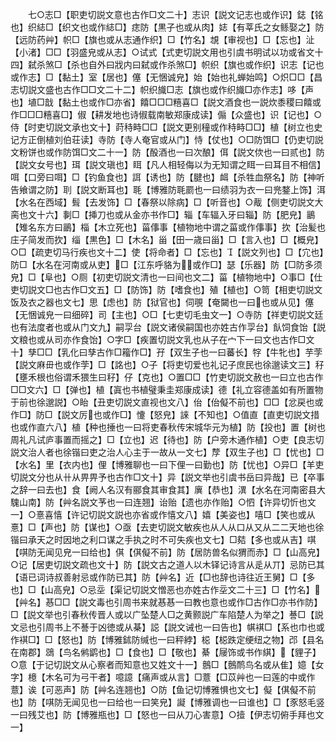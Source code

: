 <!-- { "loadSidebar": true } -->
　　七○志□【职吏切説文意也古作□文二十】志识【説文记志也或作识】鋕【铭也】织綕□【织文也或作綕□】痣防【黒子也或从肉】娡【有莘氏之女鲧娶之】防【远防药艸】帜□【旗也或从志通作织】□【竹名】覟【审视也】□【忘也】沚【小渚】□□【羽盛皃或从志】○试式【式吏切説文用也引虞书明试以功或省文十四】弑杀煞□【杀也自外曰戕内曰弑或作杀煞□】帜织【旗也或作织】识志【记也或作志】□【黏土】室【居也】僿【无悃诚皃】始【始也礼蝉始鸣】○炽□□【昌志切説文盛也古作□□文二十二】帜织旘□志【旗也或作织旘□亦作志】哆【声也】埴□戠【黏土也或作□亦省】饎□□□糦喜□【説文酒食也一説炊黍稷曰饎或作□□□糦喜□】俶【耕发地也诗俶载南敏郑康成读】傓【众盛也】识【记也】○侍【时吏切説文承也文十】莳秲畤□□【説文更别穜或作秲畤□□】植【树立也史记方正倒植刘伯荘读】寺防【寺人奄官或从门】恃【仗也】○□防饵□【仍吏切説文粉饼也或作防饵□文二十一】防【酘酒也一曰次酿】佴【説文佽也一曰贰也】防【説文女号也】珥【説文瑱也】眲【凡人相轻侮以为无知谓之眲一曰耳目不相信】咡【口旁曰咡】□【钓鱼食也】誀【诱也】防【腱也】衈【杀牲血祭名】防【神听告飨谓之防】刵【説文断耳也】毦【博雅防毦罽也一曰绩羽为衣一曰兠鍪上饰】洱【水名在西域】髶【去发饰】□【春祭以除病】□【听音也】○胾【侧吏切説文大脔也文十六】剚□【挿刀也或从金亦书作□】辎【车辐入牙曰辎】防【肥皃】鶅【雉名东方曰鶅】椔【木立死也】菑倳事【植物地中谓之菑或作倳事】扻【治髪也庄子简发而扻】缁【黒色】□【木名】甾【田一歳曰甾】□【言入也】□【概皃】○□【疏吏切马行疾也文十二】使【将命者】□【忘也】【説文列也】□【宂也】防□【水名在河南或从吏】□【江东呼貉为或作□】瑟【乐器】防【□防多须皃】□【阜也】○厕【初吏切説文清也一曰间也文二】菑【植物地中】○事□【仕吏切説文□也古作□文五】□【防饰】防【嗜食也】殖【植也】○笥【相吏切説文饭及衣之器也文七】思【虑也】防【狱官也】伺覗【奄闚也一曰也或从见】僿【无悃诚皃一曰细碎】司【主也】○□【七吏切毛虫文一】○寺防【祥吏切説文廷也有法度者也或从门文九】嗣孠台【説文诸侯嗣国也亦姓古作孠台】飤饲食饴【説文粮也或从司亦作食饴】○字□【疾置切説文乳也从子在宀下一曰文也古作□文十】孳□□【乳化曰孳古作□籕作□】孖【双生子也一曰蕃长】牸【牛牝也】芋茡【説文麻毌也或作茡】□【詺也】○子【将吏切爱也礼记子庶民也徐邈读文三】秄【壅禾根也俗谓禾猥生曰秄】仔【克也】○置□□【竹吏切説文赦也一曰立也古作□□文六】□【弹也】植【寘也书植璧秉圭郑康成读】德【礼立容德盖如有所置物于前也徐邈説】○眙【丑吏切説文直视也文八】佁【佁儗不前也】□□【忿戻也或作□】防□【説文厉也或作□】懥【怒皃】誺【不知也】○值直【直吏切説文措也或作直六八】植【种也捶也一曰将吏春秋传宋城华元为植】防【投也】置【树也周礼凡试庐事置而摇之】□【立也】迟【待也】防【户旁木通作植】○吏【良志切説文治人者也徐锴曰吏之治人心主于一故从一文七】孷【双生子也】□【忧也】□【水名】里【衣内也】俚【博雅聊也一曰下俚一曰勤也】防【忧也】○异□【羊吏切説文分也从卄从畀畀予也古作□文十】异【説文举也引虞书岳曰异哉】已【卒事之辞一曰去也】食【阙人名汉有郦食其审食其】廙【恭也】潩【水名在河南密县大騩山南】防【艸名説文芧也一曰连翘】诒贻【遗也亦作贻】○怬【许异切忻也文一】○憙喜憘【许记切説文説也亦省或作憘文八】嬉【美姿也】嘻□【笑也或从憙】□【声也】防【谋也】○亟【去吏切説文敏疾也从人从口从又从二二天地也徐锴曰承天之时因地之利口谋之手执之时不可失疾也文七】□夡【多也或从吉】唭【唭防无闻见皃一曰给也】倛【倛儗不前】防【居防兽名似猬而赤】□【山高皃】○记【居吏切説文疏也文十】防【説文古之道人以木铎记诗言从辵从丌】忌防已其【语已词诗叔善射忌或作防已其】防【艸名】近【□也辞也诗往近王舅】□【多也】□【山高皃】○忌坖【渠记切説文憎恶也亦姓古作坖文二十三】□【竹名】【艸名】惎□□【説文毒也引周书来就惎惎一曰教也意也或作□古作□亦书作防】□【説文举也引春秋传晋人或以广坠楚人□之黄颢説广车陷楚人为举之】諅□【説文忌也引周书上不諅于凶徳或从棊】誋【説文诫也一曰告也】帺褀□【系也巾也或作褀□】□【怒也】防【博雅鉥防缄也一曰秤綍】梞【梞跌定绠纽之物】邔【县名在南郡】鵋【鸟名鸺鹠也】□【食也】□【敬也】綦【屦饰或书作綨】【貍子】○意【于记切説文从心察者而知意也又姓文十一】鷾□【鷾鸸鸟名或从隹】嬑【女字】檍【木名可为弓干者】噫譩【痛声或从言】□薏【□苡艸也一曰莲的中或作薏】诶【可恶声】防【艸名连翘也】○防【鱼记切博雅惧也文七】儗【倛儗不前也】防【唭防无闻见也一曰给也一曰笑皃】譺【博雅调也一曰谁也】□【豕怒毛竖一曰残艾也】防【博雅瓶也】□【怒也一曰从刀心害意】○撎【伊志切俯手拜也文一】

